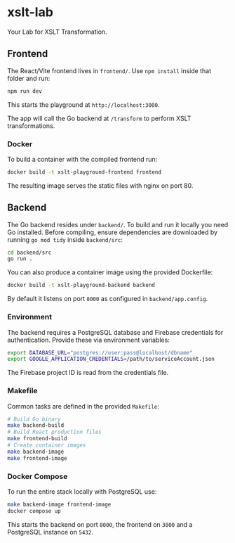 # xslt-lab

Your Lab for XSLT Transformation.

## Frontend

The React/Vite frontend lives in `frontend/`. Use `npm install` inside that folder and run:

```bash
npm run dev
```

This starts the playground at `http://localhost:3000`.

The app will call the Go backend at `/transform` to perform XSLT transformations.

### Docker

To build a container with the compiled frontend run:

```bash
docker build -t xslt-playground-frontend frontend
```

The resulting image serves the static files with nginx on port 80.

## Backend

The Go backend resides under `backend/`. To build and run it locally you need Go
installed. Before compiling, ensure dependencies are downloaded by running `go mod tidy` inside `backend/src`:

```bash
cd backend/src
go run .
```

You can also produce a container image using the provided Dockerfile:

```bash
docker build -t xslt-playground-backend backend
```

By default it listens on port `8000` as configured in `backend/app.config`.

### Environment

The backend requires a PostgreSQL database and Firebase credentials for
authentication. Provide these via environment variables:

```bash
export DATABASE_URL="postgres://user:pass@localhost/dbname"
export GOOGLE_APPLICATION_CREDENTIALS=/path/to/serviceAccount.json
```

The Firebase project ID is read from the credentials file.

### Makefile

Common tasks are defined in the provided `Makefile`:

```bash
# Build Go binary
make backend-build
# Build React production files
make frontend-build
# Create container images
make backend-image
make frontend-image
```

### Docker Compose

To run the entire stack locally with PostgreSQL use:

```bash
make backend-image frontend-image
docker compose up
```

This starts the backend on port `8000`, the frontend on `3000` and a PostgreSQL instance on `5432`.
